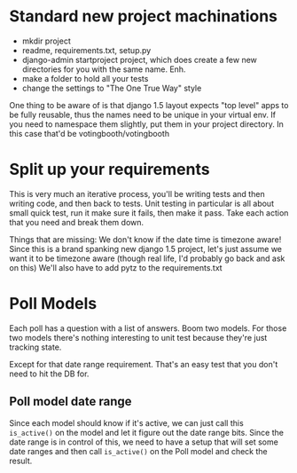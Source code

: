 Standard new project machinations
=================================

* mkdir project
* readme, requirements.txt, setup.py
* django-admin startproject project, which does create a few new
  directories for you with the same name. Enh.
* make a folder to hold all your tests
* change the settings to "The One True Way" style

One thing to be aware of is that django 1.5 layout expects "top level"
apps to be fully reusable, thus the names need to be unique in your
virtual env. If you need to namespace them slightly, put them in your
project directory. In this case that'd be 
votingbooth/votingbooth

Split up your requirements
==========================

This is very much an iterative process, you'll be writing tests and then
writing code, and then back to tests. Unit testing in particular is all
about small quick test, run it make sure it fails, then make it pass.
Take each action that you need and break them down.

Things that are missing: We don't know if the date time is timezone
aware! Since this is a brand spanking new django 1.5 project, let's just
assume we want it to be timezone aware (though real life, I'd probably
go back and ask on this)
We'll also have to add pytz to the requirements.txt


Poll Models
===========

Each poll has a question with a list of answers. Boom two models.
For those two models there's nothing interesting to unit test because
they're just tracking state.

Except for that date range requirement. That's an easy test that you
don't need to hit the DB for.


Poll model date range
---------------------
Since each model should know if it's active, we can just call this
`is_active()` on the model and let it figure out the date range bits.
Since the date range is in control of this, we need to have a setup that
will set some date ranges and then call `is_active()` on the Poll model and
check the result.
